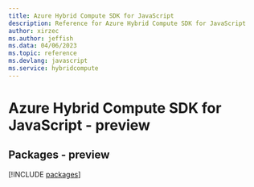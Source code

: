 ```yaml
---
title: Azure Hybrid Compute SDK for JavaScript
description: Reference for Azure Hybrid Compute SDK for JavaScript
author: xirzec
ms.author: jeffish
ms.data: 04/06/2023
ms.topic: reference
ms.devlang: javascript
ms.service: hybridcompute
---
```

# Azure Hybrid Compute SDK for JavaScript - preview
## Packages - preview
[!INCLUDE [packages](hybrid-compute-index.md)]